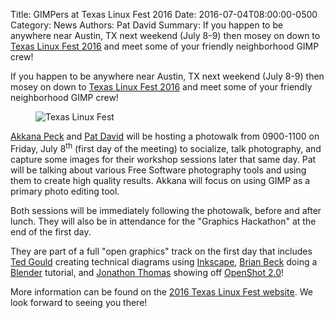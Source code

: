 Title: GIMPers at Texas Linux Fest 2016
Date: 2016-07-04T08:00:00-0500 
Category: News
Authors: Pat David
Summary: If you happen to be anywhere near Austin, TX next weekend (July 8-9) then mosey on down to [Texas Linux Fest 2016][txlf] and meet some of your friendly neighborhood GIMP crew!

If you happen to be anywhere near Austin, TX next weekend (July 8-9) then mosey on down to [Texas Linux Fest 2016][txlf] and meet some of your friendly neighborhood GIMP crew!

<figure>
<img src='{filename}./images/2016-TXLF/TXLF-header-fs8.png' alt='Texas Linux Fest'>
</figure>

[Akkana Peck][akk-web] and [Pat David][pat-web] will be hosting a photowalk from 0900-1100 on Friday, July 8<sup>th</sup> (first day of the meeting) to socialize, talk photography, and capture some images for their workshop sessions later that same day. Pat will be talking about various Free Software photography tools and using them to create high quality results. Akkana will focus on using GIMP as a primary photo editing tool. 

Both sessions will be immediately following the photowalk, before and after lunch.  They will also be in attendance for the "Graphics Hackathon" at the end of the first day.

They are part of a full "open graphics" track on the first day that includes [Ted Gould][] creating technical diagrams using [Inkscape][], [Brian Beck][] doing a [Blender][] tutorial, and [Jonathon Thomas][] showing off [OpenShot 2.0][]!


More information can be found on the [2016 Texas Linux Fest website][txlf]. We look forward to seeing you there!


[txlf]: http://2016.texaslinuxfest.org
[akk-web]: http://www.shallowsky.com
[pat-web]: https://pixls.us
[Ted Gould]: http://gould.cx/ted/
[Inkscape]: https://inkscape.org/ 
[Brian Beck]: http://2016.texaslinuxfest.org/node/103 
[Blender]: http://www.blender.org
[Jonathon Thomas]: http://2016.texaslinuxfest.org/node/55
[OpenShot 2.0]: http://www.openshot.org/
